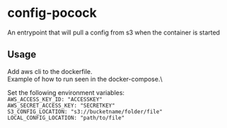 # config-pocock
An entrypoint that will pull a config from s3 when the container is started

## Usage
Add aws cli to the dockerfile.\
Example of how to run seen in the docker-compose.\

Set the following environment variables:\
`AWS_ACCESS_KEY_ID: "ACCESSKEY"` \
`AWS_SECRET_ACCESS_KEY: "SECRETKEY"` \
`S3_CONFIG_LOCATION: "s3://bucketname/folder/file"` \
`LOCAL_CONFIG_LOCATION: "path/to/file"`
